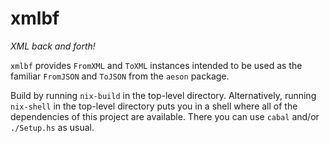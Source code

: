 # xmlbf

_XML back and forth!_

`xmlbf` provides `FromXML` and `ToXML` instances intended to be used as the
familiar `FromJSON` and `ToJSON` from the `aeson` package.

Build by running `nix-build` in the top-level directory. Alternatively, running
`nix-shell` in the top-level directory puts you in a shell where all of the
dependencies of this project are available. There you can use `cabal` and/or
`./Setup.hs` as usual.
